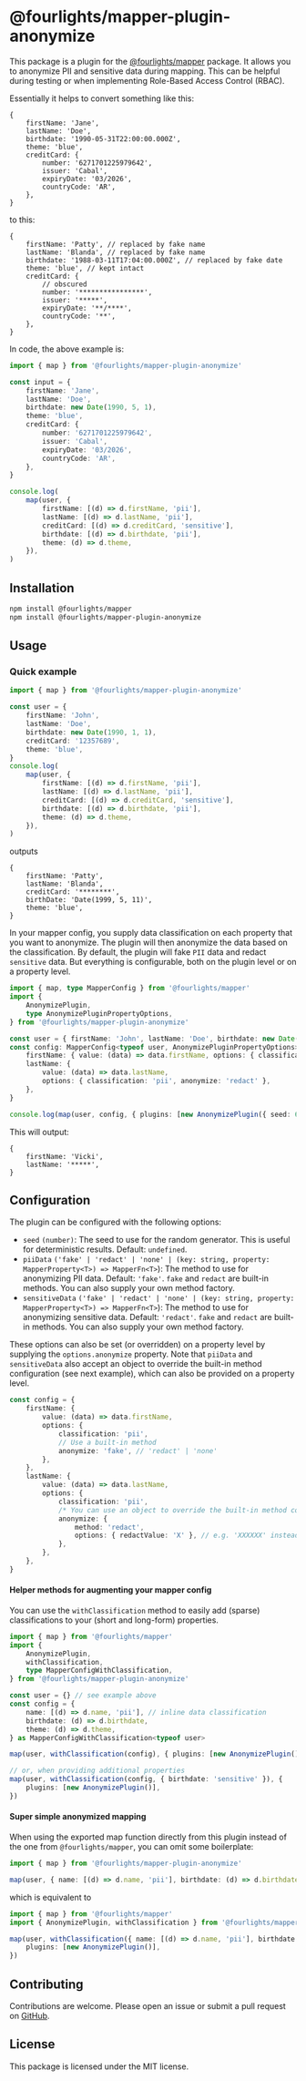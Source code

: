 # @fourlights/mapper-plugin-anonymize

This package is a plugin for the [@fourlights/mapper](https://github.com/Four-Lights-NL/mapper) package. It allows you to anonymize PII and sensitive data during mapping.
This can be helpful during testing or when implementing Role-Based Access Control (RBAC).

Essentially it helps to convert something like this:

```json5
{
	firstName: 'Jane',
	lastName: 'Doe',
	birthdate: '1990-05-31T22:00:00.000Z',
	theme: 'blue',
	creditCard: {
		number: '6271701225979642',
		issuer: 'Cabal',
		expiryDate: '03/2026',
		countryCode: 'AR',
	},
}
```

to this:

```json5
{
	firstName: 'Patty', // replaced by fake name
	lastName: 'Blanda', // replaced by fake name
	birthdate: '1988-03-11T17:04:00.000Z', // replaced by fake date
	theme: 'blue', // kept intact
	creditCard: {
		// obscured
		number: '****************',
		issuer: '*****',
		expiryDate: '**/****',
		countryCode: '**',
	},
}
```

In code, the above example is:

```typescript
import { map } from '@fourlights/mapper-plugin-anonymize'

const input = {
	firstName: 'Jane',
	lastName: 'Doe',
	birthdate: new Date(1990, 5, 1),
	theme: 'blue',
	creditCard: {
		number: '6271701225979642',
		issuer: 'Cabal',
		expiryDate: '03/2026',
		countryCode: 'AR',
	},
}

console.log(
	map(user, {
		firstName: [(d) => d.firstName, 'pii'],
		lastName: [(d) => d.lastName, 'pii'],
		creditCard: [(d) => d.creditCard, 'sensitive'],
		birthdate: [(d) => d.birthdate, 'pii'],
		theme: (d) => d.theme,
	}),
)
```

## Installation

```bash
npm install @fourlights/mapper
npm install @fourlights/mapper-plugin-anonymize
```

## Usage

### Quick example

```typescript
import { map } from '@fourlights/mapper-plugin-anonymize'

const user = {
	firstName: 'John',
	lastName: 'Doe',
	birthdate: new Date(1990, 1, 1),
	creditCard: '12357689',
	theme: 'blue',
}
console.log(
	map(user, {
		firstName: [(d) => d.firstName, 'pii'],
		lastName: [(d) => d.lastName, 'pii'],
		creditCard: [(d) => d.creditCard, 'sensitive'],
		birthdate: [(d) => d.birthdate, 'pii'],
		theme: (d) => d.theme,
	}),
)
```

outputs

```json5
{
	firstName: 'Patty',
	lastName: 'Blanda',
	creditCard: '********',
	birthDate: 'Date(1999, 5, 11)',
	theme: 'blue',
}
```

In your mapper config, you supply data classification on each property that you want to anonymize. The plugin will then anonymize the data based on the classification.
By default, the plugin will fake `PII` data and redact `sensitive` data. But everything is configurable, both on the plugin level or on a property level.

```typescript
import { map, type MapperConfig } from '@fourlights/mapper'
import {
	AnonymizePlugin,
	type AnonymizePluginPropertyOptions,
} from '@fourlights/mapper-plugin-anonymize'

const user = { firstName: 'John', lastName: 'Doe', birthdate: new Date(1990, 1, 1) }
const config: MapperConfig<typeof user, AnonymizePluginPropertyOptions> = {
	firstName: { value: (data) => data.firstName, options: { classification: 'pii' } },
	lastName: {
		value: (data) => data.lastName,
		options: { classification: 'pii', anonymize: 'redact' },
	},
}

console.log(map(user, config, { plugins: [new AnonymizePlugin({ seed: 69 })] })) // NOTE: The seed to get deterministic results, for example purposes
```

This will output:

```json5
{
	firstName: 'Vicki',
	lastName: '*****',
}
```

## Configuration

The plugin can be configured with the following options:

- `seed` `(number)`: The seed to use for the random generator. This is useful for deterministic results. Default: `undefined`.
- `piiData` `('fake' | 'redact' | 'none' | (key: string, property: MapperProperty<T>) => MapperFn<T>`): The method to use for anonymizing PII data. Default: `'fake'`. `fake` and `redact` are built-in methods. You can also supply your own method factory.
- `sensitiveData` `('fake' | 'redact' | 'none' | (key: string, property: MapperProperty<T>) => MapperFn<T>`): The method to use for anonymizing sensitive data. Default: `'redact'`. `fake` and `redact` are built-in methods. You can also supply your own method factory.

These options can also be set (or overridden) on a property level by supplying the `options.anonymize` property.
Note that `piiData` and `sensitiveData` also accept an object to override the built-in method configuration (see next example), which can also be provided on a property level.

```typescript
const config = {
	firstName: {
		value: (data) => data.firstName,
		options: {
			classification: 'pii',
			// Use a built-in method
			anonymize: 'fake', // 'redact' | 'none'
		},
	},
	lastName: {
		value: (data) => data.lastName,
		options: {
			classification: 'pii',
			/* You can use an object to override the built-in method configuration */
			anonymize: {
				method: 'redact',
				options: { redactValue: 'X' }, // e.g. 'XXXXXX' instead of '******'
			},
		},
	},
}
```

#### Helper methods for augmenting your mapper config

You can use the `withClassification` method to easily add (sparse) classifications to your (short and long-form) properties.

```typescript
import { map } from '@fourlights/mapper'
import {
	AnonymizePlugin,
	withClassification,
	type MapperConfigWithClassification,
} from '@fourlights/mapper-plugin-anonymize'

const user = {} // see example above
const config = {
	name: [(d) => d.name, 'pii'], // inline data classification
	birthdate: (d) => d.birthdate,
	theme: (d) => d.theme,
} as MapperConfigWithClassification<typeof user>

map(user, withClassification(config), { plugins: [new AnonymizePlugin()] })

// or, when providing additional properties
map(user, withClassification(config, { birthdate: 'sensitive' }), {
	plugins: [new AnonymizePlugin()],
})
```

#### Super simple anonymized mapping

When using the exported map function directly from this plugin instead of the one from `@fourlights/mapper`, you can omit some boilerplate:

```typescript
import { map } from '@fourlights/mapper-plugin-anonymize'

map(user, { name: [(d) => d.name, 'pii'], birthdate: (d) => d.birthdate })
```

which is equivalent to

```typescript
import { map } from '@fourlights/mapper'
import { AnonymizePlugin, withClassification } from '@fourlights/mapper-plugin-anonymize'

map(user, withClassification({ name: [(d) => d.name, 'pii'], birthdate: (d) => d.birthdate }), {
	plugins: [new AnonymizePlugin()],
})
```

## Contributing

Contributions are welcome. Please open an issue or submit a pull request on [GitHub](https://github.com/Four-Lights-NL/mapper-plugin-anonymize).

## License

This package is licensed under the MIT license.
